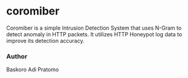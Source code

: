 # coromiber
Coromiber is a simple Intrusion Detection System that uses N-Gram to detect anomaly in HTTP packets. It utilizes HTTP Honeypot  log data to improve its detection accuracy.

### Author
Baskoro Adi Pratomo
